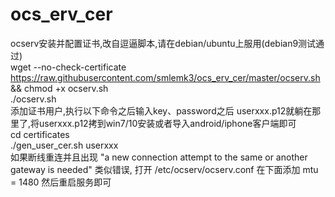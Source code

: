 # ocs_erv_cer
ocserv安装并配置证书,改自逗逼脚本,请在debian/ubuntu上服用(debian9测试通过)
<Br/>
wget --no-check-certificate https://raw.githubusercontent.com/smlemk3/ocs_erv_cer/master/ocserv.sh && chmod +x ocserv.sh
<Br/>
./ocserv.sh
<Br/>
添加证书用户,执行以下命令之后输入key、password之后 userxxx.p12就躺在那里了,将userxxx.p12拷到win7/10安装或者导入android/iphone客户端即可
<Br/>
cd certificates
<Br/>
./gen_user_cer.sh userxxx
<Br/>
如果断线重连并且出现 "a new connection attempt to the same or another gateway is needed" 类似错误, 打开 /etc/ocserv/ocserv.conf 在下面添加
mtu = 1480
然后重启服务即可
